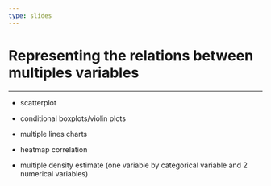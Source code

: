 ```yaml
---
type: slides
---
```


# Representing the relations between multiples variables

---

- scatterplot

- conditional boxplots/violin plots

- multiple lines charts

- heatmap correlation

- multiple density estimate (one variable by categorical variable and 2 numerical variables)

